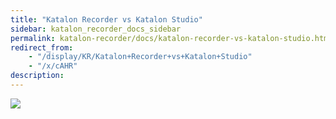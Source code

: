 ```yaml
---
title: "Katalon Recorder vs Katalon Studio" 
sidebar: katalon_recorder_docs_sidebar
permalink: katalon-recorder/docs/katalon-recorder-vs-katalon-studio.html 
redirect_from:
    - "/display/KR/Katalon+Recorder+vs+Katalon+Studio"
    - "/x/cAHR"
description: 
---
```

![](../../images/katalon-recorder/docs/katalon-recorder-vs-katalon-studio/KS-vs-KR-also-free.png)